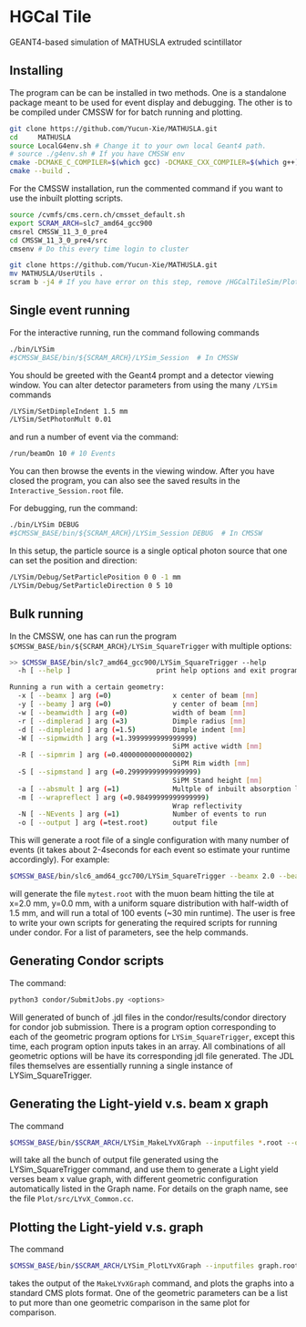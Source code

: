 # HGCal Tile

GEANT4-based simulation of MATHUSLA extruded scintillator 

## Installing

The program can be can be installed in two methods. One is a standalone package
meant to be used for event display and debugging. The other is to be compiled
under CMSSW for for batch running and plotting.


```bash
git clone https://github.com/Yucun-Xie/MATHUSLA.git
cd     MATHUSLA
source LocalG4env.sh # Change it to your own local Geant4 path. 
# source ./g4env.sh # If you have CMSSW env
cmake -DCMAKE_C_COMPILER=$(which gcc) -DCMAKE_CXX_COMPILER=$(which g++) .
cmake --build .
```

For the CMSSW installation, run the commented command if you want to use the
inbuilt plotting scripts.

```bash
source /cvmfs/cms.cern.ch/cmsset_default.sh
export SCRAM_ARCH=slc7_amd64_gcc900
cmsrel CMSSW_11_3_0_pre4
cd CMSSW_11_3_0_pre4/src
cmsenv # Do this every time login to cluster

git clone https://github.com/Yucun-Xie/MATHUSLA.git
mv MATHUSLA/UserUtils .
scram b -j4 # If you have error on this step, remove /HGCalTileSim/Plot dirctory and try again.
```

## Single event running

For the interactive running, run the command following commands

```bash
./bin/LYSim
#$CMSSW_BASE/bin/${SCRAM_ARCH}/LYSim_Session  # In CMSSW
```

You should be greeted with the Geant4 prompt and a detector viewing window. You
can alter detector parameters from using the many `/LYSim` commands

```bash
/LYSim/SetDimpleIndent 1.5 mm
/LYSim/SetPhotonMult 0.01
```

and run a number of event via the command:

```bash
/run/beamOn 10 # 10 Events
```

You can then browse the events in the viewing window. After you have closed the
program, you can also see the saved results in the `Interactive_Session.root`
file.

For debugging, run the command:

```bash
./bin/LYSim DEBUG
#$CMSSW_BASE/bin/${SCRAM_ARCH}/LYSim_Session DEBUG  # In CMSSW
```

In this setup, the particle source is a single optical photon source that one can
set the position and direction:

```bash
/LYSim/Debug/SetParticlePosition 0 0 -1 mm
/LYSim/Debug/SetParticleDirection 0 5 10
```

## Bulk running

In the CMSSW, one has can run the program
`$CMSSW_BASE/bin/${SCRAM_ARCH}/LYSim_SquareTrigger` with multiple options:

```bash
>> $CMSSW_BASE/bin/slc7_amd64_gcc900/LYSim_SquareTrigger --help
  -h [ --help ]                     print help options and exit program

Running a run with a certain geometry:
  -x [ --beamx ] arg (=0)               x center of beam [mm]
  -y [ --beamy ] arg (=0)               y center of beam [mm]
  -w [ --beamwidth ] arg (=0)           width of beam [mm]
  -r [ --dimplerad ] arg (=3)           Dimple radius [mm]
  -d [ --dimpleind ] arg (=1.5)         Dimple indent [mm]
  -W [ --sipmwidth ] arg (=1.3999999999999999)
                                        SiPM active width [mm]
  -R [ --sipmrim ] arg (=0.40000000000000002)
                                        SiPM Rim width [mm]
  -S [ --sipmstand ] arg (=0.29999999999999999)
                                        SiPM Stand height [mm]
  -a [ --absmult ] arg (=1)             Multple of inbuilt absorption length
  -m [ --wrapreflect ] arg (=0.98499999999999999)
                                        Wrap reflectivity
  -N [ --NEvents ] arg (=1)             Number of events to run
  -o [ --output ] arg (=test.root)      output file
```

This will generate a root file of a single configuration with many number of
events (it takes about 2-4seconds for each event so estimate your runtime
accordingly). For example:

```bash
$CMSSW_BASE/bin/slc6_amd64_gcc700/LYSim_SquareTrigger --beamx 2.0 --beamwidth 1.5 --NEvents 1000 --output mytest.root
```

will generate the file `mytest.root` with the muon beam hitting the tile at
x=2.0 mm, y=0.0 mm, with a uniform square distribution with half-width of 1.5 mm,
and will run a total of 100 events (~30 min runtime). The user is free to write
your own scripts for generating the required scripts for running under condor.
For a list of parameters, see the help commands.

## Generating Condor scripts

The command:

```bash
python3 condor/SubmitJobs.py <options>
```

Will generated of bunch of .jdl files in the condor/results/condor directory for
condor job submission. There is a program option corresponding to each of the
geometric program options for `LYSim_SquareTrigger`, except this time, each
program option inputs takes in an array. All combinations of all geometric
options will be have its corresponding jdl file generated. The JDL files
themselves are essentially running a single instance of LYSim_SquareTrigger.

## Generating the Light-yield v.s. beam x graph

The command

```bash
$CMSSW_BASE/bin/$SCRAM_ARCH/LYSim_MakeLYvXGraph --inputfiles *.root --output graph.root
```

will take all the bunch of output file generated using the LYSim_SquareTrigger
command, and use them to generate a Light yield verses beam x value graph, with
different geometric configuration automatically listed in the Graph name. For
details on the graph name, see the file `Plot/src/LYvX_Common.cc`.

## Plotting the Light-yield v.s. graph

The command

```bash
$CMSSW_BASE/bin/$SCRAM_ARCH/LYSim_PlotLYvXGraph --inputfiles graph.root <geometric parameters>
```

takes the output of the `MakeLYvXGraph` command, and plots the graphs into a
standard CMS plots format. One of the geometric parameters can be a list to put
more than one geometric comparison in the same plot for comparison.
